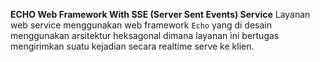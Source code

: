 **ECHO Web Framework With SSE (Server Sent Events) Service**
Layanan web service menggunakan web framework ```Echo``` yang di desain menggunakan arsitektur heksagonal
dimana layanan ini bertugas mengirimkan suatu kejadian secara realtime serve ke klien.
